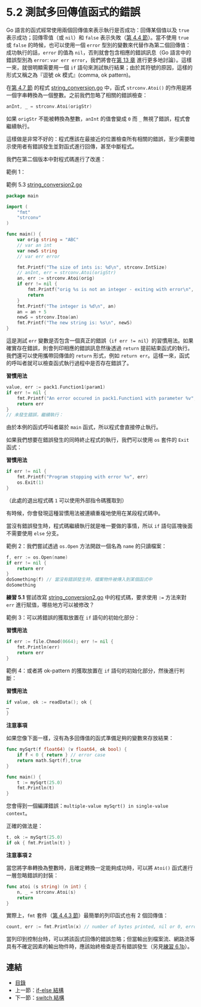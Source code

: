 # 5.2 測試多回傳值函式的錯誤

Go 語言的函式經常使用兩個回傳值來表示執行是否成功：回傳某個值以及 `true` 表示成功；回傳零值（或 `nil`）和 `false` 表示失敗（[第 4.4 節](04.4.md)）。當不使用 `true` 或 `false` 的時候，也可以使用一個 `error` 型別的變數來代替作為第二個回傳值：成功執行的話，`error` 的值為 `nil`，否則就會包含相應的錯誤訊息（Go 語言中的錯誤型別為 `error`: `var err error`，我們將會在[第 13 章](13.0.md) 進行更多地討論）。這樣一來，就很明顯需要用一個 `if` 語句來測試執行結果；由於其符號的原因，這樣的形式又稱之為『逗號 ok 模式』(comma, ok pattern)。

在[第 4.7 節](04.7.md) 的程式 [string_conversion.go](examples/chapter_4/string_conversion.go) 中，函式 `strconv.Atoi()` 的作用是將一個字串轉換為一個整數。之前我們忽略了相關的錯誤檢查：

```go
anInt, _ = strconv.Atoi(origStr)
```

如果 `origStr` 不能被轉換為整數，`anInt` 的值會變成 `0` 而 `_` 無視了錯誤，程式會繼續執行。

這樣做是非常不好的：程式應該在最接近的位置檢查所有相關的錯誤，至少需要暗示使用者有錯誤發生並對函式進行回傳，甚至中斷程式。

我們在第二個版本中對程式碼進行了改進：


範例 1：

範例 5.3 [string_conversion2.go](examples/chapter_5/string_conversion2.go)

```go
package main

import (
	"fmt"
	"strconv"
)

func main() {
	var orig string = "ABC"
	// var an int
	var newS string
	// var err error

	fmt.Printf("The size of ints is: %d\n", strconv.IntSize)	  
	// anInt, err = strconv.Atoi(origStr)
	an, err := strconv.Atoi(orig)
	if err != nil {
		fmt.Printf("orig %s is not an integer - exiting with error\n", orig)
		return
	} 
	fmt.Printf("The integer is %d\n", an)
	an = an + 5
	newS = strconv.Itoa(an)
	fmt.Printf("The new string is: %s\n", newS)
}
```

這是測試 `err` 變數是否包含一個真正的錯誤（`if err != nil`）的習慣用法。如果確實存在錯誤，則會列印相應的錯誤訊息然後透過 `return` 提前結束函式的執行。我們還可以使用攜帶回傳值的 `return` 形式，例如 `return err`。這樣一來，函式的呼叫者就可以檢查函式執行過程中是否存在錯誤了。

**習慣用法**

```go
value, err := pack1.Function1(param1)
if err != nil {
	fmt.Printf("An error occured in pack1.Function1 with parameter %v", param1)
	return err
}
// 未發生錯誤，繼續執行：
```

由於本例的函式呼叫者屬於 `main` 函式，所以程式會直接停止執行。

如果我們想要在錯誤發生的同時終止程式的執行，我們可以使用 `os` 套件的 `Exit` 函式：

**習慣用法**

```go
if err != nil {
	fmt.Printf("Program stopping with error %v", err)
	os.Exit(1)
}
```

（此處的退出程式碼 `1` 可以使用外部指令碼獲取到）

有時候，你會發現這種習慣用法被連續重複地使用在某段程式碼中。

當沒有錯誤發生時，程式碼繼續執行就是唯一要做的事情，所以 `if` 語句區塊後面不需要使用 `else` 分支。

範例 2：我們嘗試透過 `os.Open` 方法開啟一個名為 `name` 的只讀檔案：

```go
f, err := os.Open(name)
if err != nil {
	return err
}
doSomething(f) // 當沒有錯誤發生時，檔案物件被傳入到某個函式中
doSomething
```

**練習 5.1** 嘗試改寫 [string_conversion2.go](examples/chapter_5/string_conversion2.go) 中的程式碼，要求使用 `:=` 方法來對 `err` 進行賦值，哪些地方可以被修改？

範例 3：可以將錯誤的獲取放置在 `if` 語句的初始化部分：

**習慣用法**

```go
if err := file.Chmod(0664); err != nil {
	fmt.Println(err)
	return err
}
```

範例 4：或者將 ok-pattern 的獲取放置在 `if` 語句的初始化部分，然後進行判斷：

**習慣用法**

```go
if value, ok := readData(); ok {
…
}
```

**注意事項**

如果您像下面一樣，沒有為多回傳值的函式準備足夠的變數來存放結果：
```go
func mySqrt(f float64) (v float64, ok bool) {
	if f < 0 { return } // error case
	return math.Sqrt(f),true
}

func main() {
	t := mySqrt(25.0)
	fmt.Println(t)
}
```

您會得到一個編譯錯誤：`multiple-value mySqrt() in single-value context`。

正確的做法是：

```go
t, ok := mySqrt(25.0)
if ok { fmt.Println(t) }
```

**注意事項 2**

當您將字串轉換為整數時，且確定轉換一定能夠成功時，可以將 `Atoi()` 函式進行一層忽略錯誤的封裝：

```go
func atoi (s string) (n int) {
	n, _ = strconv.Atoi(s)
	return
}
```

實際上，`fmt` 套件（[第 4.4.3 節](04.4.md)）最簡單的列印函式也有 2 個回傳值：

```go
count, err := fmt.Println(x) // number of bytes printed, nil or 0, error
```

當列印到控制台時，可以將該函式回傳的錯誤忽略；但當輸出到檔案流、網路流等具有不確定因素的輸出物件時，應該始終檢查是否有錯誤發生（另見[練習 6.1b](06.1.md)）。

## 連結

- [目錄](directory.md)
- 上一節：[if-else 結構](05.1.md)
- 下一節：[switch 結構](05.3.md)
